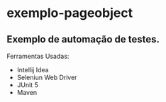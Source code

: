 # exemplo-pageobject
## Exemplo de automação de testes.

Ferramentas Usadas:
- Intellij Idea
- Seleniun Web Driver
- JUnit 5
- Maven
